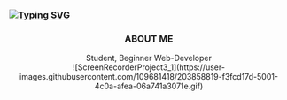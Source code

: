 ### [![Typing SVG](https://readme-typing-svg.demolab.com?font=Fira+Code&size=25&duration=5500&pause=1000&color=2C99C9&width=435&lines=Hello%2C+I'am+Lil-Krl)](https://git.io/typing-svg)

<p align="center">
  <h3 align="center">ABOUT ME</h3>
  
  <p align="center">
    Student, Beginner Web-Developer
    <br />
![ScreenRecorderProject3_1](https://user-images.githubusercontent.com/109681418/203858819-f3fcd17d-5001-4c0a-afea-06a741a3071e.gif)
